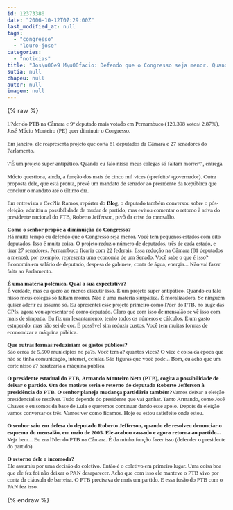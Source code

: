 ```yaml
---
id: 12373380
date: "2006-10-12T07:29:00Z"
last_modified_at: null
tags:
  - "congresso"
  - "louro-jose"
categories:
  - "noticias"
title: "Jos\u00e9 M\u00facio: Defendo que o Congresso seja menor. Quando eu falo nisso meus colegas s\u00f3 faltam morrer"
sutia: null
chapeu: null
autor: null
imagem: null
---
```

{% raw %}
<p><DIV></p>
<p><DIV class=RTE></DIV><FONT face=Verdana></FONT></p>
<p><DIV><FONT color=#545454 size=2></p>
<p><P><FONT face=Verdana>L</FONT></FONT><FONT size=2><FONT face=Verdana>?der do PTB na Câmara e&nbsp;9º deputado mais votado em Pernambuco (120.398 votos/ 2,87%), José Múcio Monteiro (PE) quer diminuir o Congresso. </FONT></FONT></P></p>
<p><P><FONT size=2><FONT face=Verdana>Em janeiro, ele reapresenta projeto que corta 81 deputados da Câmara e 27 senadores do Parlamento. </FONT></FONT></P></p>
<p><P><FONT size=2><FONT face=Verdana>\"É um projeto super antipático. Quando eu falo nisso meus colegas só faltam morrer\", entrega. </FONT></P></p>
<p><P><FONT face=Verdana>Múcio questiona, ainda, a função dos mais de cinco mil vices (-prefeito/ -governador). Outra proposta dele, que está pronta, prevê um mandato de senador ao presidente da República que concluir o mandato até o último dia. </FONT></P></p>
<p><P><FONT face=Verdana>Em entrevista a Cec?lia Ramos, repórter do <B>Blog</B>, o deputado também conversou sobre o pós-eleição, admitiu a possibilidade de mudar de partido, mas evitou comentar o retorno à ativa do presidente nacional do PTB, Roberto Jefferson, pivô da crise do mensalão. </FONT></P><B></p>
<p><P><FONT face=Verdana>Como o senhor propõe a diminuição do Congresso?</FONT></B><BR><FONT face=Verdana>Há muito tempo eu defendo que o Congresso seja menor. Você tem pequenos estados com oito deputados. Isso é muita coisa. O projeto reduz o número de deputados, três de cada estado, e tirar 27 senadores. Pernambuco ficaria com 22 federais. Essa redução na Câmara (81 deputados a menos), por exemplo, representa uma economia de um Senado. Você sabe o que é isso? Economia em salário de deputado, despesa de gabinete, conta de água, energia... Não vai fazer falta ao Parlamento. </FONT></P><B></p>
<p><P><FONT face=Verdana>É uma matéria polêmica. Qual a sua expectativa?<BR></FONT></B><FONT face=Verdana>É verdade, mas eu quero ao menos discutir isso. É um projeto super antipático. Quando eu falo nisso meus colegas só faltam morrer. Não é uma materia simpática. É moralizadora. Se ninguém quiser aderir eu assumo só. Eu apresentei esse projeto primeiro como l?der do PTB, no auge das CPIs, agora vou apresentar só como deputado. Claro que com isso de mensalão se vê isso com mais de simpatia. Eu fiz um levantamento, tenho todos os números e cálculos. É um gasto estupendo, mas não sei de cor. É poss?vel sim reduzir custos. Você tem muitas formas de economizar a máquina pública.</FONT></P><B></p>
<p><P><FONT face=Verdana>Que outras formas reduziriam os gastos públicos?<BR></FONT></B><FONT face=Verdana>São cerca de 5.500 municipios no pa?s. Você tem a? quantos vices? O vice é coisa da época que não se tinha comunicação, internet, celular. São figuras que você pode... Bom, eu acho que um corte nisso a? baratearia a máquina pública.</FONT></P><B></p>
<p><P><FONT face=Verdana>O presidente estadual do PTB, Armando Monteiro Neto (PTB), cogita a possibilidade de deixar o partido. Um dos motivos seria o retorno do deputado Roberto Jefferson à presidência do PTB. O senhor planeja mudança partidária também?</FONT></B><FONT face=Verdana>Vamos deixar a eleição presidencial se resolver. Tudo depende do presidente que vai ganhar. Tanto Armando, como José Chaves e eu somos da base de Lula e queremos continuar dando esse apoio. Depois da eleição vamos conversar os três. Vamos ver como ficamos. Hoje eu estou satisfeito onde estou. </FONT></P><B></p>
<p><P><FONT face=Verdana>O senhor saiu em defesa do deputado Roberto Jefferson, quando ele resolveu denunciar o esquema do mensalão, em maio de 2005. Ele acabou cassado e agora retorna ao partido...<BR></FONT></B><FONT face=Verdana>Veja bem... Eu era l?der do PTB na Câmara. É da minha função fazer isso (defender o presidente do partido). </FONT></P><B></p>
<p><P><FONT face=Verdana>O retorno dele o incomoda?<BR></FONT></B><FONT face=Verdana>Ele assumiu por uma decisão do coletivo. Então é o coletivo em primeiro lugar. Uma coisa boa que ele fez foi não deixar o PAN desaparecer. Acho que com isso ele manteve o PTB vivo por conta da cláusula de barreira. O PTB precisava de mais um partido. E essa fusão do PTB com o PAN fez isso.</FONT></P></FONT></DIV></DIV> </p>
{% endraw %}
